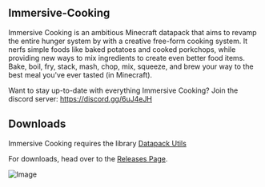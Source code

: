 ## Immersive-Cooking
Immersive Cooking is an ambitious Minecraft datapack that aims to revamp the entire hunger system by with a creative free-form cooking system. It nerfs simple foods like baked potatoes and cooked porkchops, while providing new ways to mix ingredients to create even better food items. Bake, boil, fry, stack, mash, chop, mix, squeeze, and brew your way to the best meal you've ever tasted (in Minecraft).

Want to stay up-to-date with everything Immersive Cooking? Join the discord server: https://discord.gg/6uJ4eJH

## Downloads

Immersive Cooking requires the library [Datapack Utils](https://github.com/ImCoolYeah105/Datapack-Utilities/releases)

For downloads, head over to the [Releases Page](https://github.com/ImCoolYeah105/Immersive-Cooking/releases).

![Image](https://i.ibb.co/RSjgRnD/ic-screen.png)
